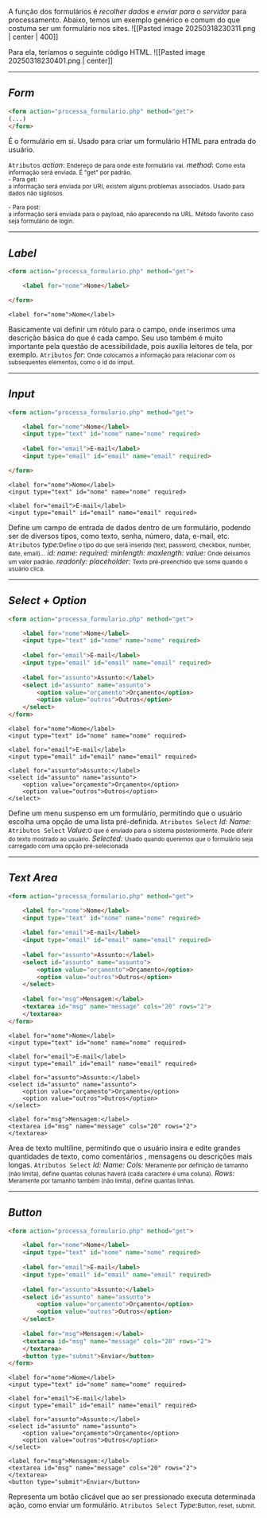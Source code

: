 A função dos formulários é *recolher dados* e *enviar para o servidor* para processamento.
Abaixo, temos um exemplo genérico e comum do que costuma ser um formulário nos sites.
![[Pasted image 20250318230311.png | center | 400]]

Para ela, teríamos o seguinte código HTML.
![[Pasted image 20250318230401.png | center]]

---

## *Form*

```HTML
<form action="processa_formulario.php" method="get">
(...)
</form>
```
É o formulário em si. Usado para criar um formulário HTML para entrada do usuário.

``Atributos``
	*action*: <small>Endereço de para onde este formulário vai.</small>
	*method*: <small>Como esta informação será enviada. É "get" por padrão.
		<br>- Para get:   <br>a informação será enviada por URI, existem alguns problemas associados. Usado para dados não sigilosos.
		<br><br>- Para post:   <br>a informação será enviada para o payload, não aparecendo na URL. Método favorito caso seja formulário de login.</small>

---

## *Label*

```HTML
<form action="processa_formulario.php" method="get">

	<label for="nome">Nome</label>

</form>
```
<form action="processa_formulario.php" method="get">

	<label for="nome">Nome</label>

</form>

Basicamente vai definir um rótulo para o campo, onde inserimos uma descrição básica do que é cada campo.
Seu uso também é muito importante pela questão de acessibilidade, pois auxilia leitores de tela, por exemplo.
``Atributos``
	*for*: <small>Onde colocamos a informação para relacionar com os subsequentes elementos, como o id do imput.</small>

---

## *Input*

```HTML
<form action="processa_formulario.php" method="get">

	<label for="nome">Nome</label>
	<input type="text" id="nome" name="nome" required>
	
	<label for="email">E-mail</label>
	<input type="email" id="email" name="email" required>

</form>
```
<form action="processa_formulario.php" method="get">

	<label for="nome">Nome</label>
	<input type="text" id="nome" name="nome" required>
	
	<label for="email">E-mail</label>
	<input type="email" id="email" name="email" required>

</form>

Define um campo de entrada de dados dentro de um formulário, podendo ser de diversos tipos, como texto, senha, número, data, e-mail, etc.
``Atributos``
	*type:*<small>Define o tipo do que será inserido (text, password, checkbox, number, date, email)...</small>
	*id:* <small></small>
	*name:* <small></small>
	*required:* <small></small>
	*minlength:* <small></small>
	*maxlength:* <small></small>
	*value:* <small>Onde deixamos um valor padrão.</small>
	*readonly:* <small></small>
	*placeholder:* <small>Texto pré-preenchido que some quando o usuário clica.</small>

---

## *Select + Option*

```HTML
<form action="processa_formulario.php" method="get">

	<label for="nome">Nome</label>
	<input type="text" id="nome" name="nome" required>
	
	<label for="email">E-mail</label>
	<input type="email" id="email" name="email" required>
	
	<label for="assunto">Assunto:</label>
	<select id="assunto" name="assunto">
		<option value="orçamento">Orçamento</option>
		<option value="outros">Outros</option>
	</select>
</form>
```

<form action="processa_formulario.php" method="get">

	<label for="nome">Nome</label>
	<input type="text" id="nome" name="nome" required>
	
	<label for="email">E-mail</label>
	<input type="email" id="email" name="email" required>
	
	<label for="assunto">Assunto:</label>
	<select id="assunto" name="assunto">
		<option value="orçamento">Orçamento</option>
		<option value="outros">Outros</option>
	</select>
</form>

Define um menu suspenso em um formulário, permitindo que o usuário escolha uma opção de uma lista pré-definida.
``Atributos Select``
	*Id:*<small></small>
	*Name:* <small></small>
``Atributos Select``
	*Value:*<small>O que é enviado para o sistema posteriormente. Pode diferir do texto mostrado ao usuário.</small>
	*Selected:* <small>Usado quando queremos que o formulário seja carregado com uma opção pré-selecionada</small>

---

## *Text Area*

```HTML
<form action="processa_formulario.php" method="get">

	<label for="nome">Nome</label>
	<input type="text" id="nome" name="nome" required>
	
	<label for="email">E-mail</label>
	<input type="email" id="email" name="email" required>
	
	<label for="assunto">Assunto:</label>
	<select id="assunto" name="assunto">
		<option value="orçamento">Orçamento</option>
		<option value="outros">Outros</option>
	</select>
	
	<label for="msg">Mensagem:</label>
	<textarea id="msg" name="message" cols="20" rows="2">
	</textarea>
</form>
```
<form action="processa_formulario.php" method="get">

	<label for="nome">Nome</label>
	<input type="text" id="nome" name="nome" required>
	
	<label for="email">E-mail</label>
	<input type="email" id="email" name="email" required>
	
	<label for="assunto">Assunto:</label>
	<select id="assunto" name="assunto">
		<option value="orçamento">Orçamento</option>
		<option value="outros">Outros</option>
	</select>
	
	<label for="msg">Mensagem:</label>
	<textarea id="msg" name="message" cols="20" rows="2">
	</textarea>
</form>

Area de texto multiline, permitindo que o usuário insira e edite grandes quantidades de texto, como comentários , mensagens ou descrições mais longas.
``Atributos Select``
	*Id:*<small></small>
	*Name:* <small></small>
	*Cols:* <small>Meramente por definição de tamanho (não limita), define quantas colunas haverá (cada caractere é uma coluna).</small>
	*Rows:* <small>Meramente por tamanho também (não limita), define quantas linhas.</small>

---

## *Button*

```HTML
<form action="processa_formulario.php" method="get">

	<label for="nome">Nome</label>
	<input type="text" id="nome" name="nome" required>
	
	<label for="email">E-mail</label>
	<input type="email" id="email" name="email" required>
	
	<label for="assunto">Assunto:</label>
	<select id="assunto" name="assunto">
		<option value="orçamento">Orçamento</option>
		<option value="outros">Outros</option>
	</select>
	
	<label for="msg">Mensagem:</label>
	<textarea id="msg" name="message" cols="20" rows="2">
	</textarea>
	<button type="submit">Enviar</button>
</form>
```
<form action="processa_formulario.php" method="get">

	<label for="nome">Nome</label>
	<input type="text" id="nome" name="nome" required>
	
	<label for="email">E-mail</label>
	<input type="email" id="email" name="email" required>
	
	<label for="assunto">Assunto:</label>
	<select id="assunto" name="assunto">
		<option value="orçamento">Orçamento</option>
		<option value="outros">Outros</option>
	</select>
	
	<label for="msg">Mensagem:</label>
	<textarea id="msg" name="message" cols="20" rows="2">
	</textarea>
	<button type="submit">Enviar</button>
</form>

Representa um botão clicável que ao ser pressionado executa determinada ação, como enviar um formulário.
``Atributos Select``
	*Type:*<small>Button, reset, submit.</small>
